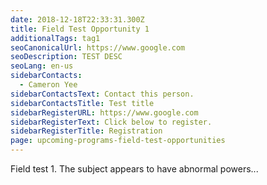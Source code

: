 ```yaml
---
date: 2018-12-18T22:33:31.300Z
title: Field Test Opportunity 1
additionalTags: tag1
seoCanonicalUrl: https://www.google.com
seoDescription: TEST DESC
seoLang: en-us
sidebarContacts:
  - Cameron Yee
sidebarContactsText: Contact this person.
sidebarContactsTitle: Test title
sidebarRegisterURL: https://www.google.com
sidebarRegisterText: Click below to register.
sidebarRegisterTitle: Registration
page: upcoming-programs-field-test-opportunities
---
```


Field test 1.  The subject appears to have abnormal powers...
